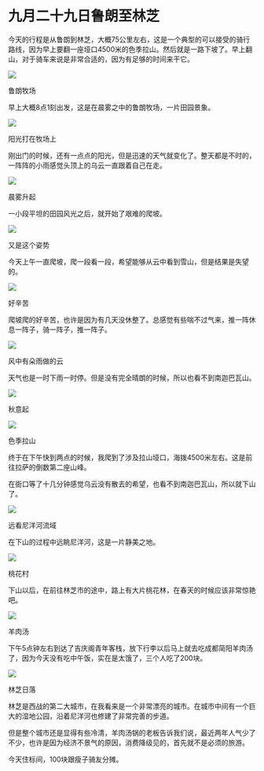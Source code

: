 # 九月二十九日鲁朗至林芝

今天的行程是从鲁朗到林芝，大概75公里左右，这是一个典型的可以接受的骑行路线，因为早上要翻一座垭口4500米的色季拉山。然后就是一路下坡了。早上翻山，对于骑车来说是非常合适的，因为有足够的时间来干它。

![](https://ridemypic.oss-cn-chengdu.aliyuncs.com/rideimg/2616645-54e2b44fd8e63579.jpg)  

鲁朗牧场

早上大概8点1刻出发，这是在晨雾之中的鲁朗牧场，一片田园景象。

![](https://ridemypic.oss-cn-chengdu.aliyuncs.com/rideimg/2616645-3fe9fdf24f75e71f.jpg)  

阳光打在牧场上

刚出门的时候，还有一点点的阳光，但是迅速的天气就变化了。整天都是不时的，一阵阵的小雨感觉头顶上的乌云一直跟着自己在走。

![](https://ridemypic.oss-cn-chengdu.aliyuncs.com/rideimg/2616645-05df89fd3d0fc324.jpg)  

晨雾升起

一小段平坦的田园风光之后，就开始了艰难的爬坡。

![](https://ridemypic.oss-cn-chengdu.aliyuncs.com/rideimg/2616645-da6ecd9277a7142e.jpg)  

又是这个姿势

今天上午一直爬坡，爬一段看一段，希望能够从云中看到雪山，但是结果是失望的。

![](https://ridemypic.oss-cn-chengdu.aliyuncs.com/rideimg/2616645-4aaa3df1d12b3471.jpg)  

好辛苦

爬坡爬的好辛苦，也许是因为有几天没休整了。总感觉有些喘不过气来，推一阵休息一阵子，骑一阵子，推一阵子。

![](https://ridemypic.oss-cn-chengdu.aliyuncs.com/rideimg/2616645-65af16f422c94f2b.jpg)  

风中有朵雨做的云

天气也是一时下雨一时停。但是没有完全晴朗的时候，所以也看不到南迦巴瓦山。

![](https://ridemypic.oss-cn-chengdu.aliyuncs.com/rideimg/2616645-9e340791170689f6.jpg)  

秋意起

![](https://ridemypic.oss-cn-chengdu.aliyuncs.com/rideimg/2616645-e69ff064a724d8bc.jpg)  

色季拉山

终于在下午快到两点的时候，我爬到了涉及拉山垭口，海拨4500米左右。这是前往拉萨的倒数第二座山峰。

在衙口等了十几分钟感觉乌云没有散去的希望，也看不到南迦巴瓦山，所以就下山了。

![](https://ridemypic.oss-cn-chengdu.aliyuncs.com/rideimg/2616645-900ebaf36ab5f5cd.jpg)  

远看尼洋河流域

在下山的过程中远眺尼洋河，这是一片静美之地。

![](https://ridemypic.oss-cn-chengdu.aliyuncs.com/rideimg/2616645-429b558963c7f81c.jpg)  

桃花村

下山以后，在前往林芝市的途中，路上有大片桃花林，在春天的时候应该非常惊艳吧。

![](https://ridemypic.oss-cn-chengdu.aliyuncs.com/rideimg/2616645-f308f61a4b36e7ba.jpg)  

羊肉汤

下午5点钟左右到达了吉庆阁青年客栈，放下行李以后马上就去吃成都简阳羊肉汤了，因为今天没有吃中午饭，实在是太饿了，三个人吃了200块。

![](https://ridemypic.oss-cn-chengdu.aliyuncs.com/rideimg/2616645-97e58f68fe236595.jpg)  

林芝日落

林芝是西战的第二大城市，在我看来是一个非常漂亮的城市。在城市中间有一个巨大的湿地公园，沿着尼洋河也修建了非常完善的步道。

但是整个城市还是显得有些冷清，羊肉汤锅的老板告诉我们说，最近两年人气少了不少，也许是因为经济不景气的原因，消费降级见的，首先就不是必须的旅游。

今天住标间，100块跟瘦子骑友分摊。
